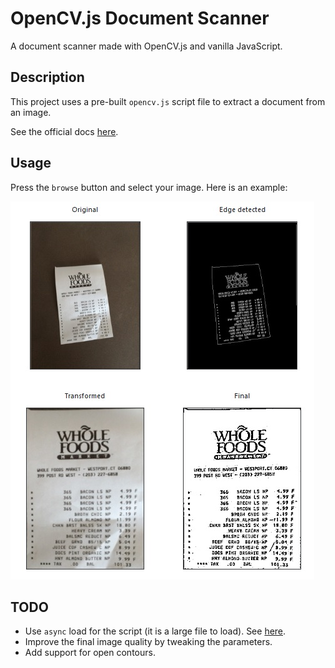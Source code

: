 # OpenCV.js Document Scanner
A document scanner made with OpenCV.js and vanilla JavaScript.

## Description
This project uses a pre-built `opencv.js` script file to extract a document from an image.

See the official docs [here](https://docs.opencv.org/3.4/d5/d10/tutorial_js_root.html). 

## Usage
Press the `browse` button and select your image. Here is an example:


![Example](https://github.com/mahmoodbbm/opencv-js-doc-scanner/blob/master/result.jpg?raw=true)


## TODO
* Use `async` load for the script (it is a large file to load). See [here](https://docs.opencv.org/3.4/d0/d84/tutorial_js_usage.html).
* Improve the final image quality by tweaking the parameters.
* Add support for open contours.


